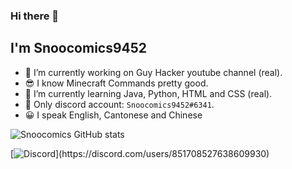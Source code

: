 ### Hi there 👋

## I'm Snoocomics9452

- 🔭 I’m currently working on Guy Hacker youtube channel (real).
- 😎 I know Minecraft Commands pretty good.
- 🌱 I’m currently learning Java, Python, HTML and CSS (real).
- 💬 Only discord account: `Snoocomics9452#6341`.
- 😀 I speak English, Cantonese and Chinese

![Snoocomics GitHub stats](https://github-readme-stats.vercel.app/api?username=SnooComics9452&show_icons=true&theme=tokyonight)

[![Discord](https://lanyard.cnrad.dev/api/851708527638609930?theme=dark&bg=4958a6&Message=Probably%20doing%20something%20else...)](https://discord.com/users/851708527638609930)
